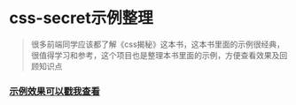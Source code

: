# css-secret示例整理

> 很多前端同学应该都了解《css揭秘》这本书，这本书里面的示例很经典，很值得学习和参考，这个项目也是整理本书里面的示例，方便查看效果及回顾知识点

### [示例效果可以戳我查看](http://css.liujuanjuan.com)
